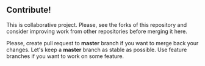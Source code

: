 Contribute!
------------
This is collaborative project.
Please, see the forks of this repository and consider improving work from other repositories before merging it here.

Please, create pull request to **master** branch if you want to merge back your changes.
Let's keep a **master** branch as stable as possible.
Use feature branches if you want to work on some feature.
